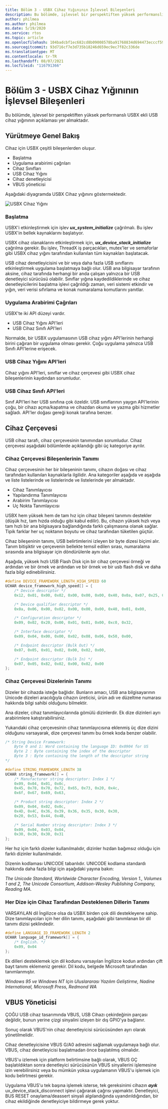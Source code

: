 ```yaml
---
title: Bölüm 3 - USBX Cihaz Yığınının İşlevsel Bileşenleri
description: Bu bölümde, işlevsel bir perspektiften yüksek performanslı USBX ekli USB cihaz yığınının açıklaması yer almaktadır.
author: philmea
ms.author: philmea
ms.date: 5/19/2020
ms.service: rtos
ms.topic: article
ms.openlocfilehash: 104badcbf1ec682cd8b09008578ba91768834d694473ecccf59e35637dfd9f3c
ms.sourcegitcommit: 93d716cf7e3d735b18246d659ec9ec7f82c336de
ms.translationtype: MT
ms.contentlocale: tr-TR
ms.lasthandoff: 08/07/2021
ms.locfileid: "116791366"
---
```

# <a name="chapter-3---functional-components-of-usbx-device-stack"></a>Bölüm 3 - USBX Cihaz Yığınının İşlevsel Bileşenleri

Bu bölümde, işlevsel bir perspektiften yüksek performanslı USBX ekli USB cihaz yığınının açıklaması yer almaktadır.

## <a name="execution-overview"></a>Yürütmeye Genel Bakış

Cihaz için USBX çeşitli bileşenlerden oluşur.

- Başlatma
- Uygulama arabirimi çağrıları
- Cihaz Sınıfları
- USB Cihaz Yığını
- Cihaz denetleyicisi
- VBUS yöneticisi

Aşağıdaki diyagramda USBX Cihaz yığınını göstermektedir.

![USBX Cihaz Yığını](media/usbx-device-stack/usbx-device-stack.png)

### <a name="initialization"></a>Başlatma

USBX'i etkinleştirmek için işlev ***ux_system_initialize*** çağrılmalı. Bu işlev USBX'in bellek kaynaklarını başlatıyor.

USBX cihaz olanaklarını etkinleştirmek için, ***ux_device_stack_initialize*** çağrılma gerekir. Bu işlev, ThreadX iş parçacıkları, mutex'ler ve semaforlar gibi USBX cihaz yığını tarafından kullanılan tüm kaynakları başlatacak.

USB cihaz denetleyicisini ve bir veya daha fazla USB sınıflarını etkinleştirmek uygulama başlatmaya bağlı olur. USB ana bilgisayar tarafının aksine, cihaz tarafında herhangi bir anda çalışan yalnızca bir USB denetleyici sürücüsü olabilir. Sınıflar yığına kaydedildiklerinde ve cihaz denetleyicilerini başlatma işlevi çağrıldığı zaman, veri sistemi etkindir ve yığın, veri verisi sıfırlama ve konak numaralama komutlarını yanıtlar.

### <a name="application-interface-calls"></a>Uygulama Arabirimi Çağrıları

USBX'te iki API düzeyi vardır.

- USB Cihaz Yığını API'leri
- USB Cihaz Sınıfı API'leri

Normalde, bir USBX uygulamasının USB cihaz yığını API'lerinin herhangi birini çağıran bir uygulama olması gerekir. Çoğu uygulama yalnızca USB Sınıfı API'lerine erişecek.

### <a name="usb-device-stack-apis"></a>USB Cihaz Yığını API'leri

Cihaz yığını API'leri, sınıflar ve cihaz çerçevesi gibi USBX cihaz bileşenlerinin kaydından sorumludur.

### <a name="usb-device-class-apis"></a>USB Cihaz Sınıfı API'leri

Sınıf API'leri her USB sınıfına çok özeldir. USB sınıflarının yaygın API'lerinin çoğu, bir cihazı açma/kapatma ve cihazdan okuma ve yazma gibi hizmetler sağladı. API'ler doğası gereği konak tarafına benzer.

## <a name="device-framework"></a>Cihaz Çerçevesi

USB cihaz tarafı, cihaz çerçevesinin tanımından sorumludur. Cihaz çerçevesi aşağıdaki bölümlerde açıklandığı gibi üç kategoriye ayrılır.

### <a name="definition-of-the-components-of-the-device-framework"></a>Cihaz Çerçevesi Bileşenlerinin Tanımı

Cihaz çerçevesinin her bir bileşeninin tanımı, cihazın doğası ve cihaz tarafından kullanılan kaynaklarla ilgilidir. Ana kategoriler aşağıda ve aşağıda ve liste listelerinde ve listelerinde ve listelerinde yer almaktadır.

- Cihaz Tanımlayıcısı
- Yapılandırma Tanımlayıcısı
- Arabirim Tanımlayıcısı
- Uç Nokta Tanımlayıcısı

USBX hem yüksek hem de tam hız için cihaz bileşeni tanımını destekler (düşük hız, tam hızda olduğu gibi kabul edilir). Bu, cihazın yüksek hızlı veya tam hızlı bir ana bilgisayara bağlandığında farklı çalışmasına olanak sağlar. Tipik farklar her uç noktanın boyutu ve cihaz tarafından tüketilen güçtür.

Cihaz bileşeninin tanımı, USB belirtimlerini izleyen bir byte dizesi biçimi alır. Tanım bitişiktir ve çerçevenin bellekte temsil edilen sırası, numaralama sırasında ana bilgisayar için döndürülenle aynı olur.

Aşağıda, yüksek hızlı USB Flash Disk için bir cihaz çerçevesi örneği ve ardından ve bir örnek ve ardından ve bir örnek ve bir usb flash disk ve daha fazla bilgi edinebilirsiniz.

```c
#define DEVICE_FRAMEWORK_LENGTH_HIGH_SPEED 60
UCHAR device_framework_high_speed[] = {
    /* Device descriptor */
    0x12, 0x01, 0x00, 0x02, 0x00, 0x00, 0x00, 0x40, 0x0a, 0x07, 0x25, 0x40, 0x01, 0x00, 0x01, 0x02, 0x03, 0x01,

    /* Device qualifier descriptor */
    0x0a, 0x06, 0x00, 0x02, 0x00, 0x00, 0x00, 0x40, 0x01, 0x00,

    /* Configuration descriptor */
    0x09, 0x02, 0x20, 0x00, 0x01, 0x01, 0x00, 0xc0, 0x32,

    /* Interface descriptor */
    0x09, 0x04, 0x00, 0x00, 0x02, 0x08, 0x06, 0x50, 0x00,

    /* Endpoint descriptor (Bulk Out) */
    0x07, 0x05, 0x01, 0x02, 0x00, 0x02, 0x00,

    /* Endpoint descriptor (Bulk In) */
    0x07, 0x05, 0x82, 0x02, 0x00, 0x02, 0x00
};
```

### <a name="definition-of-the-strings-of-the-device-framework"></a>Cihaz Çerçevesi Dizelerinin Tanımı

Dizeler bir cihazda isteğe bağlıdır. Bunların amacı, USB ana bilgisayarının Unicode dizeleri aracılığıyla cihazın üreticisi, ürün adı ve düzeltme numarası hakkında bilgi sahibi olduğunu bilmektir.

Ana dizeler, cihaz tanımlayıcılarında gömülü dizinlerdir. Ek dize dizinleri ayrı arabirimlere katıştırabilirsiniz.

Yukarıdaki cihaz çerçevesinin cihaz tanımlayıcısına eklenmiş üç dize dizini olduğunu varsayarak, dize çerçevesi tanımı bu örnek koda benzer olabilir.

```c
/* String Device Framework:
    Byte 0 and 1: Word containing the language ID: 0x0904 for US
    Byte 2 : Byte containing the index of the descriptor
    Byte 3 : Byte containing the length of the descriptor string
*/

#define STRING_FRAMEWORK_LENGTH 38
UCHAR string_framework[] = {
    /* Manufacturer string descriptor: Index 1 */
    0x09, 0x04, 0x01, 0x0c,
    0x45, 0x78, 0x70, 0x72, 0x65, 0x73, 0x20, 0x4c,
    0x6f, 0x67, 0x69, 0x63,

    /* Product string descriptor: Index 2 */
    0x09, 0x04, 0x02, 0x0c,
    0x4D, 0x4C, 0x36, 0x39, 0x36, 0x35, 0x30, 0x30,
    0x20, 0x53, 0x44, 0x4B,

    /* Serial Number string descriptor: Index 3 */
    0x09, 0x04, 0x03, 0x04,
    0x30, 0x30, 0x30, 0x31
};
```

Her hız için farklı dizeler kullanılmalıdır, dizinler hızdan bağımsız olduğu için farklı dizinler kullanılmalıdır.

Dizenin kodlaması UNICODE tabanlıdır. UNICODE kodlama standardı hakkında daha fazla bilgi için aşağıdaki yayına bakın:

*The Unicode Standard, Worldwide Character Encoding, Version 1., Volumes 1 and 2, The Unicode Consortium, Addison-Wesley Publishing Company, Reading MA.*

### <a name="definition-of-the-languages-supported-by-the-device-for-each-string"></a>Her Dize için Cihaz Tarafından Desteklenen Dillerin Tanımı

VARSAYıLAN dil İngilizce olsa da USBX birden çok dili destekleyene sahip. Dize tanımlayıcıları için her dilin tanımı, aşağıdaki gibi tanımlanan bir dil tanımı dizisi şeklindedir.

```c
#define LANGUAGE_ID_FRAMEWORK_LENGTH 2
UCHAR language_id_framework[] = {
    /* English. */
    0x09, 0x04
};
```

Ek dilleri desteklemek için dil kodunu varsayılan İngilizce kodun ardından çift bayt tanımı eklemeniz gerekir. Dil kodu, belgede Microsoft tarafından tanımlanmıştır.

*Windows 95 ve Windows NT Için Uluslararası Yazılım Geliştirme, Nadine International, Microsoft Press, Redmond WA*

## <a name="vbus-manager"></a>VBUS Yöneticisi

ÇOĞU USB cihaz tasarımında VBUS, USB Cihazı çekirdeğinin parçası değildir, bunun yerine çizgi sinyalini izleyen bir dış GPIO'ya bağlanır.

Sonuç olarak VBUS'nin cihaz denetleyicisi sürücüsünden ayrı olarak yönetilmelidir.

Cihaz denetleyicisine VBUS G/A0 adresini sağlamak uygulamaya bağlı olur. VBUS, cihaz denetleyicisi başlatmadan önce başlatılmış olmalıdır.

VBUS'u izlemek için platform belirtimsine bağlı olarak, VBUS GÇ başlatıldıktan sonra denetleyici sürücüsünün VBUS sinyallerini işlemesine izin verebilirsiniz veya bu mümkün yoksa uygulamanın VBUS'u işlemek için kodu belirtmesi gerekir.

Uygulama VBUS'u tek başına işlemek isterse, tek gereksinimi cihazın ***ayık*** ux_device_stack_disconnect işlevi çağırarak çağrısı yapmaktır. Denetleyici, BUS RESET onaylama/deassert sinyali algılandığında uyandırıldığından, bir cihaz ekildiğinde denetleyiciye bildirmeye gerek yoktur.
